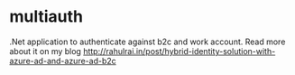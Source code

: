 # multiauth
.Net application to authenticate against b2c and work account. Read more about it on my blog http://rahulrai.in/post/hybrid-identity-solution-with-azure-ad-and-azure-ad-b2c
